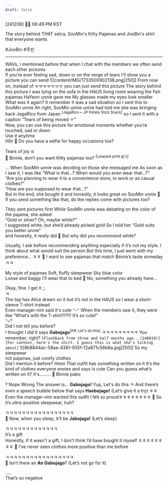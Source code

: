 ```yaml
---
draft: false
---
```

[241206] 🐣💭 06:49 PM KST

The story behind THAT selca, SooMin's Kitty Pajamas and JooBin's shirt that everyone wants

#JooBin #주빈
___

WAVs, I mentioned before that when I chat with the members
we often send each other pictures  
If you’re ever feeling sad, down or on the verge of tears
I'll show you a picture you can send
![[content/IMG/1733500902138.png|250]]
From now on, instead of ㅠㅠㅠㅠㅠㅠㅠ
you can just send this picture
The story behind this picture
I was lying on the sofa in the HAUS living room
wearing the fish pajamas HaYeon unnie gave me 
My glasses made my eyes look smaller
What was it again? It remember it was a sad situation
so I sent this to SooMin unnie
Ah right, SooMin unnie unnie had told me she was bringing back JagaRico from Japan <sup>[JagaRico = JP Potato Stick Snack]</sup> 
so I sent it with a caption “Tears of being moved ㅜ”  
Now, you can use this picture for emotional moments
whether you’re touched, sad or down  
Use it anytime  
Hihi
🫧 Do you have a selfie for happy occasions too?

Tears of joy
ㄸ  
🫧 Binnie, don’t you want Kitty pajamas too? <sup>[Leopard print pj's]</sup>

… When SooMin unnie was deciding on those
she messaged me 
As soon as I saw it, I was like
“What is that…? When would you even wear that…?”  
“Are you planning to wear it to a convenience store, to work or as casual clothes?”  
“How are you supposed to wear that…?”  
But in the end, she bought it
and honestly, it looks great on SooMin unnie
🫧 If you send something like that, do the replies come with pictures too?

They sent pictures first
While SooMIn unnie was debating on the color of the pajama, she asked  
“Gold or silver? Oh, maybe white?”  
I suggested white, but she’d already picked gold
So I told her “Gold suits you better unnie”  
and honestly, it really did
🫧 But why did you recommend white?

Usually, I ask before recommending anything
especially if it’s not my style. I think about what would suit the person
But this time, I just went with my preference… ㅎㅎ
🫧 I want to see pajamas that match Binnie’s taste someday ㅋㅋ

My style of pajamas
Soft, fluffy sleepwear 
Sky blue color  
Loose and baggy
I’ll wear that to bed
🫧 No, something you already have…

Okay, fine. I get it ;;  
ㅋ  
The top has Alice drawn on it but it’s not in the HAUS
so I wear a short-sleeve T-shirt instead  
Even manager-nim said it's cute
`^~^`
When the members saw it, they were like 
“What’s with the T-shirt?!?!!! It’s so cute!”  
^~*  
Did I not tell you before?  
I thought I did
It says **Gabojago**<sup>[KR: Let's do this]</sup>
ㅋㅋㅋㅋㅋㅋㅋㅋㅋ 
You remember, right?
`[Flashback from three and half months ago...(240819)]`
`[For context, here's the shirt. I guess this is what she's talking about]` 
![[8b8844ac-58aa-4381-935f-f2a871c56b8a.jpg|250]]
So my sleepwear  
not pajamas, just comfy clothes  
Did I mention it before? Hmm 
That outfit has something written on it
It’s the kind of clothes everyone envies and says is cute
Can you guess what’s written on it?
It's.........
🫧 Binnie pabo

?
Nope
Wrong
The answer is...
**Gabojago!** 
Yup, Let's do this
ㅋ
And there’s even a speech bubble below that says
**Haebojago!** (Let’s give it a try) 
ㅎㅎ Even the manager-nim wanted this outfit 
I felt so proudㅎㅎㅎㅎㅎㅎㅎㅎ
🫧 So it’s ultra-positive sleepwear, huh?

ㅋㅋㅋㅋㅋㅋㅋㅋㅋㅋㅋㅋㅋㅋㅋㅋㅋ  
🫧 Now, when you sleep, it’ll be **Jabojago!** (Let’s sleep)

ㅋㅋㅋㅋㅋㅋㅋㅋㅋㅋㅋㅋㅋ  
It’s a gift  
Honestly, if it wasn't a gift, I don’t think I’d have bought it myself
ㅎㅎㅎㅎㅎㅎㅎㅎ
🫧 I’ve never seen clothes more positive than me before

ㅋㅋㅋㅋㅋㅋㅋㅋㅋㅋㅋㅋㅋㅋㅋㅋㅋ  
🫧 Isn’t there an **An Gabojago**? (Let’s not go for it)

.....  
That’s so negative